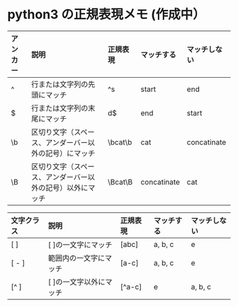 # python3 の正規表現メモ (作成中）

|アンカー|説明|正規表現|マッチする|マッチしない|
|:---|:---|:---|:---|:---|
^|行または文字列の先頭にマッチ|^s|start|end|
$|行または文字列の末尾にマッチ|d$|end|start|
\b|区切り文字（スペース、アンダーバー以外の記号）にマッチ|\bcat\b|cat|concatinate|
\B|区切り文字（スペース、アンダーバー以外の記号）以外にマッチ|\Bcat\B|concatinate|cat|

|文字クラス|説明|正規表現|マッチする|マッチしない|
|:---|:---|:---|:---|:---|
[ ]|[ ]の一文字にマッチ|[abc]|a, b, c|e|
[ - ]|範囲内の一文字にマッチ|[a-c]|a, b, c|e|
[^ ]|[ ]の一文字以外にマッチ|[^a-c]|e|a, b, c|

